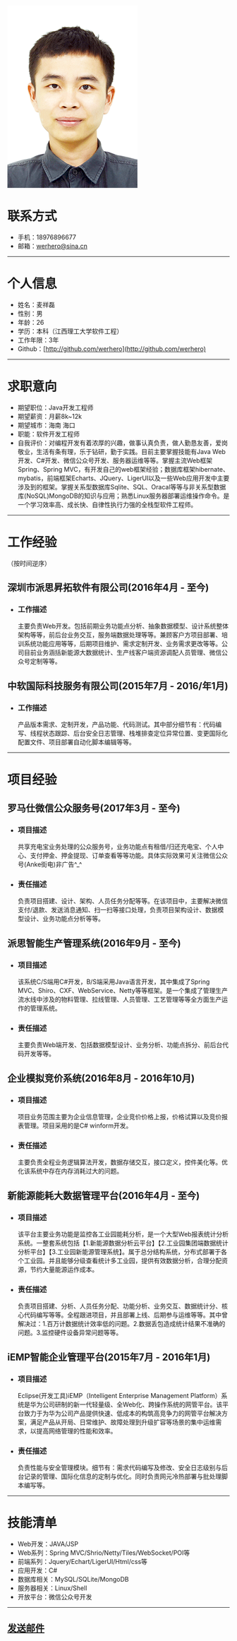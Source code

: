 ![IDcard](IDcard.png)
# 联系方式
+ 手机：18976896677
+ 邮箱：<a href="mailto:werhero@sina.cn?subject=Hello there Mr Mai">werhero@sina.cn</a>

---

# 个人信息
+ 姓名：麦祥磊
+ 性别：男
+ 年龄：26
+ 学历：本科（江西理工大学软件工程）
+ 工作年限：3年
+ Github：[http://github.com/werhero](http://github.com/werhero)


---

# 求职意向

+ 期望职位：Java开发工程师
+ 期望薪资：月薪8k~12k
+ 期望城市：海南 海口
+ 职能：软件开发工程师
+ 自我评价：对编程开发有着浓厚的兴趣，做事认真负责，做人勤恳友善，爱岗敬业，生活有条有理，乐于钻研，勤于实践。目前主要掌握技能有Java Web开发、C#开发、微信公众号开发、服务器运维等等。掌握主流Web框架Spring、Spring MVC，有开发自己的web框架经验；数据库框架hibernate、mybatis，前端框架Echarts、JQuery、LigerUI以及一些Web应用开发中主要涉及到的框架。掌握关系型数据库Sqlite、SQL、Oracal等等与非关系型数据库(NoSQL)MongoDB的知识与应用；熟悉Linux服务器部署运维操作命令。是一个学习效率高、成长快、自律性执行力强的全栈型软件工程师。


---

# 工作经验

（按时间逆序）

## 深圳市派思昇拓软件有限公司(2016年4月 - 至今)
+ ### 工作描述
   主要负责Web开发。包括前期业务功能点分析、抽象数据模型、设计系统整体架构等等，前后台业务交互，服务端数据处理等等。兼顾客户方项目部署、培训系统功能应用等等，后期项目维护、需求定制开发、业务需求更改等等。公司目前业务涵括新能源大数据统计、生产线客户端资源调配人员管理、微信公众号定制等等。

## 中软国际科技服务有限公司(2015年7月 - 2016/年1月)

+ ### 工作描述
   产品版本需求、定制开发，产品功能、代码测试。其中部分细节有：代码编写、线程状态跟踪、后台安全日志管理、栈堆排查定位异常位置、变更国际化配置文件、项目部署自动化脚本编辑等等。


---

# 项目经验

## 罗马仕微信公众服务号(2017年3月 - 至今)

+ ### 项目描述
   共享充电宝业务处理的公众服务号，业务功能点有租借/归还充电宝、个人中心、支付押金、押金提现、订单查看等等功能。具体实际效果可关注微信公众号(Anke街电)非广告^_^

+ ### 责任描述
   负责项目搭建、设计、架构、人员任务分配等等。在该项目中，主要解决微信支付/退款、发送消息通知、扫一扫等接口处理，负责项目架构设计、数据模型设计、业务功能点分析等等。

## 派思智能生产管理系统(2016年9月 - 至今)

+ ### 项目描述
   该系统C/S端用C#开发，B/S端采用Java语言开发，其中集成了Spring MVC、Shiro、CXF、WebService、Netty等等框架。是一个集成了管理生产流水线中涉及的物料管理、拉线管理、人员管理、工艺管理等等全方面生产运作的管理系统。
   
+ ### 责任描述
   主要负责Web端开发、包括数据模型设计、业务分析、功能点拆分、前后台代码开发等等。
   
## 企业模拟竞价系统(2016年8月 - 2016年10月)

+ ### 项目描述
   项目业务范围主要为企业信息管理，企业竞价价格上报，价格试算以及竞价报表管理。项目采用的是C# winform开发。
   
+ ### 责任描述
   主要负责全程业务逻辑算法开发，数据存储交互，接口定义，控件美化等。优化该系统中存在内存消耗过大的问题。

## 新能源能耗大数据管理平台(2016年4月 - 至今)

+ ### 项目描述
   该平台主要业务功能是监控各工业园能耗分析，是一个大型Web报表统计分析系统。一整套系统包括【1.新能源数据分析云平台】【2.工业园集团端数据统计分析平台】【3.工业园新能源管理系统】。属于总分结构系统，分布式部署于各个工业园。并且能够分级查看统计多工业园，提供有效数据分析，合理分配资源，节约大量能源运作成本。

+ ### 责任描述
   负责项目搭建、分析、人员任务分配、功能分析、业务交互、数据统计分、核心代码编写等等。全程跟进项目，并且部署上线、后期参与运维等等。其中曾解决过：1.百万计数据统计效率低的问题。2.数据丢包造成统计结果不准确的问题。3.监控硬件设备异常问题等等。
   
## iEMP智能企业管理平台(2015年7月 - 2016年1月)

+ ### 项目描述
   Eclipse(开发工具)iEMP（Intelligent Enterprise Management Platform）系统是华为公司研制的新一代轻量级、全Web化、跨操作系统的网管平台。该平台致力于为华为公司产品提供快速、低成本的构筑高竞争力的网管平台解决方案，满足产品从开局、日常维护、故障处理到升级扩容等场景的集中运维需求，以提高网络管理的性能和效率。
   
+ ### 责任描述
  负责性能与安全管理模块。细节有：需求代码编写及修改、安全日志级别与后台记录的管理、国际化信息的定制与优化。同时负责网元冷热部署与批处理脚本编写等。
  

---

# 技能清单

+ Web开发：JAVA/JSP
+ Web系列：Spring MVC/Shrio/Netty/Tiles/WebSocket/POI等
+ 前端系列：Jquery/Echart/LigerUI/Html/css等
+ 应用开发：C#
+ 数据库相关：MySQL/SQLite/MongoDB
+ 服务器相关：Linux/Shell
+ 开放平台：微信公众号开发

---

## <a href="mailto:werhero@sina.cn?subject=Hello there Mr mai">发送邮件</a>
